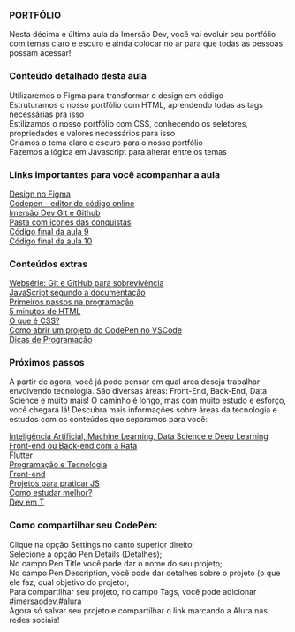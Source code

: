 ### PORTFÓLIO

Nesta décima e última aula da Imersão Dev, você vai evoluir seu portfólio com temas claro e escuro e ainda colocar no ar para que todas as pessoas possam acessar!   

### Conteúdo detalhado desta aula   
Utilizaremos o Figma para transformar o design em código   
Estruturamos o nosso portfólio com HTML, aprendendo todas as tags necessárias pra isso   
Estilizamos o nosso portfólio com CSS, conhecendo os seletores, propriedades e valores necessários para isso   
Criamos o tema claro e escuro para o nosso portfólio   
Fazemos a lógica em Javascript para alterar entre os temas    

### Links importantes para você acompanhar a aula   

[Design no Figma](https://www.figma.com/file/I4p9ndfOKgjDKalFwd5ASr/Imers%C3%A3o-Dev---Aula-10?node-id=0%3A1)   
[Codepen - editor de código online](https://codepen.io/)   
[Imersão Dev Git e Github](https://www.youtube.com/watch?v=R_ksqahsv-Y)   
[Pasta com ícones das conquistas](https://drive.google.com/drive/folders/1QjIKZdSj12SlEi_GLuuY9mC6Z_s9dHU9)   
[Código final da aula 9](https://codepen.io/imersao-dev/pen/bGWyerL)  
[Código final da aula 10](https://codepen.io/imersao-dev/pen/VwbOjYL)   

### Conteúdos extras  
[Websérie: Git e GitHub para sobrevivência](https://www.youtube.com/playlist?list=PLh2Y_pKOa4Uf-cUQOVNGlz_GVHx8QYoE6)   
[JavaScript segundo a documentação](https://developer.mozilla.org/pt-BR/docs/Web/JavaScript)  
[Primeiros passos na programação](https://hipsters.tech/primeiros-passos-na-programacao-a-imersao-dev-hipsters-ponto-tech-243/)   
[5 minutos de HTML](https://www.youtube.com/watch?v=3oSIqIqzN3M)   
[O que é CSS?](https://www.youtube.com/watch?v=LWU2OR19ZG4)  
[Como abrir um projeto do CodePen no VSCode](https://www.youtube.com/watch?v=xvkuNF_8Coc)  
[Dicas de Programação](https://www.youtube.com/watch?v=xvkuNF_8Coc)   

### Próximos passos
A partir de agora, você já pode pensar em qual área deseja trabalhar envolvendo tecnologia. São diversas áreas: Front-End, Back-End, Data Science e muito mais! O caminho é longo, mas com muito estudo e esforço, você chegará lá! Descubra mais informações sobre áreas da tecnologia e estudos com os conteúdos que separamos para você:  

[Inteligência Artificial, Machine Learning, Data Science e Deep Learning](https://www.youtube.com/playlist?list=PLMdYygf53DP7YZiFUtGTWJJlvynRyrna-)   
[Front-end ou Back-end com a Rafa](https://www.youtube.com/playlist?list=PLhkO7OMKgT_oXQtrM2JjR-AzH0-v4kRzn)   
[Flutter](https://www.youtube.com/watch?v=J4BVaXkwmM8)  
[Programação e Tecnologia](https://www.youtube.com/playlist?list=PLhkO7OMKgT_qEXMteR9O0M3DyKq1OvC_h)  
[Front-end](https://www.youtube.com/playlist?list=PLhkO7OMKgT_p3VoB47VHdLGpYTzxYTv8R)  
[Projetos para praticar JS](https://www.youtube.com/playlist?list=PLTcmLKdIkOWntJJVhd0etFmdN8bWXJif9)  
[Como estudar melhor?](https://www.youtube.com/playlist?list=PL-kOa62ayb1wQPeBChJ6KBILRLL2AHoZU)  
[Dev em T](https://www.alura.com.br/dev-em-t)   


### Como compartilhar seu CodePen:     
Clique na opção Settings no canto superior direito;    
Selecione a opção Pen Details (Detalhes);   
No campo Pen Title você pode dar o nome do seu projeto;   
No campo Pen Description, você pode dar detalhes sobre o projeto (o que ele faz, qual objetivo do projeto);  
Para compartilhar seu projeto, no campo Tags, você pode adicionar #imersaodev,#alura   
Agora só salvar seu projeto e compartilhar o link marcando a Alura nas redes sociais!    


